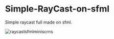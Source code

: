 # Simple-RayCast-on-sfml
Simple raycast full made on sfml. 

![raycastsfmlminiscrns](https://user-images.githubusercontent.com/107219455/185244642-869b23c6-5223-43dd-b616-bc81db92bffc.png)
